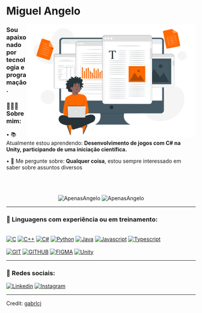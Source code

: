 [comment]: https://github.com/Ileriayo/markdown-badges

<h1 align="left">Miguel Angelo</h1>

<img align="right" src="https://raw.githubusercontent.com/gabrlcj/gabrlcj/2aa161dfb942e25ec84396721837dfccc98e08f2/Illustration.svg" alt="Illustration" title="Illustration Storyset" width=450/>

<h3 align="left">Sou apaixonado por tecnologia e programação.</h3>

<div align="left">
    <h3>👨🏽‍💻 Sobre mim:</h3>
        <p>• 📚 Atualmente estou aprendendo: <b>Desenvolvimento de jogos com C# na Unity, participando de uma iniciação científica.</b></p>
        <p>• 💬 Me pergunte sobre: <b>Qualquer coisa</b>, estou sempre interessado em saber sobre assuntos diversos</p>
</div><br><br><br>

<div align="center">
    <img height="155em" src="https://github-readme-stats-ten-chi-54.vercel.app/api?username=ApenasAngelo&show_icons=true&theme=transparent" alt="ApenasAngelo"/>
    <img height="155em" src="https://github-readme-stats-ten-chi-54.vercel.app/api/top-langs?username=ApenasAngelo&show_icons=true&theme=transparent" alt="ApenasAngelo"/>
</div>
    
---

<div>
  <h3>🧰 Linguagens com experiência ou em treinamento:</h3><br>
    <a href="https://"><img src="https://img.shields.io/badge/c-%2300599C.svg?style=for-the-badge&logo=c&logoColor=white" alt="C"></a>
    <a href="https://"><img src="https://img.shields.io/badge/c++-%2300599C.svg?style=for-the-badge&logo=c%2B%2B&logoColor=white" alt="C++"></a>
    <a href="https://"><img src="https://img.shields.io/badge/c%23-%23239120.svg?style=for-the-badge&logo=csharp&logoColor=white" alt="C#"></a>
    <a href="https://"><img src="https://img.shields.io/badge/python-3670A0?style=for-the-badge&logo=python&logoColor=ffdd54" alt="Python"></a>
    <a href="https://"><img src="https://img.shields.io/badge/java-%23ED8B00.svg?style=for-the-badge&logo=openjdk&logoColor=white" alt="Java"></a>
    <a href="https://"><img src="https://img.shields.io/badge/javascript-%23323330.svg?style=for-the-badge&logo=javascript&logoColor=%23F7DF1E" alt="Javascript"></a>
    <a href="https://"><img src="https://img.shields.io/badge/typescript-%23007ACC.svg?style=for-the-badge&logo=typescript&logoColor=white" alt="Typescript"></a>
    <br><br>
    <a href="https://"><img src="https://img.shields.io/static/v1?label=&message=GIT&color=%23F05032&style=for-the-badge&logo=git&logoColor=whitesmoke" alt="GIT"></a>
    <a href="https://"><img src="https://img.shields.io/static/v1?label=&message=GITHUB&color=%23181717&style=for-the-badge&logo=github&logoColor=whitesmoke" alt="GITHUB"></a>
    <a href="https://"><img src="https://img.shields.io/static/v1?label=&message=FIGMA&color=%23552d84&style=for-the-badge&logo=figma&logoColor=whitesmoke" alt="FIGMA"></a>
    <a href="https://"><img src="https://img.shields.io/badge/unity-%23000000.svg?style=for-the-badge&logo=unity&logoColor=white" alt="Unity"></a>
</div>

---

<div>
  <h3>📱 Redes sociais:</h3>
    <a href="https://www.linkedin.com/in/miguelangelogonzaga/" target="_blank"><img src="https://img.shields.io/static/v1?label=&message=Linkedin&color=0A66C2&style=for-the-badge&logo=linkedin&logoColor=whitesmoke" alt="Linkedin"></a>
    <a href="https://www.instagram.com/apenas.angelo/" target="_blank"><img src="https://img.shields.io/static/v1?label=&message=Instagram&color=lightpink&style=for-the-badge&logo=instagram&logoColor=black" alt="Instagram"></a>
</div>

---

Credit: [gabrlcj](https://github.com/gabrlcj)
